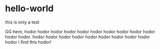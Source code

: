# hello-world
this is only a test


GG here, hodor hodor hodor hodor hodor hodor hodor hodor hodor hodor hodor hodor.
 hodor hodor hodor hodor hodor hodor hodor hodor hodor hodor i find this  hodor!
